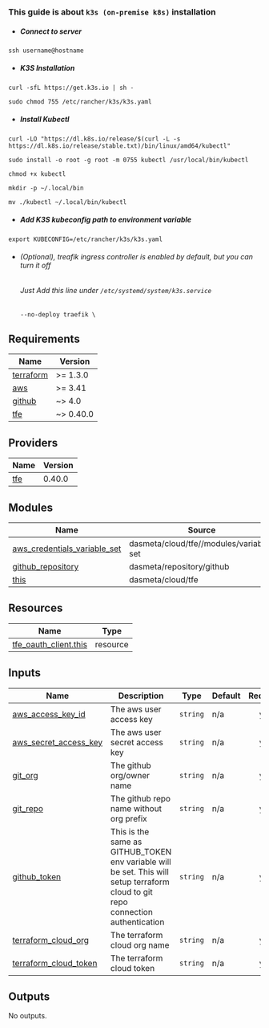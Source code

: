 ### This guide is about `k3s (on-premise k8s)` installation

* ##### Connect to server

`ssh username@hostname`

* ##### K3S Installation

`curl -sfL https://get.k3s.io | sh -`

`sudo chmod 755 /etc/rancher/k3s/k3s.yaml`

* ##### Install Kubectl

`curl -LO "https://dl.k8s.io/release/$(curl -L -s https://dl.k8s.io/release/stable.txt)/bin/linux/amd64/kubectl"`

`sudo install -o root -g root -m 0755 kubectl /usr/local/bin/kubectl`

`chmod +x kubectl`

`mkdir -p ~/.local/bin`

`mv ./kubectl ~/.local/bin/kubectl`

* ##### Add K3S kubeconfig path to environment variable
`export KUBECONFIG=/etc/rancher/k3s/k3s.yaml`

* ###### (Optional), treafik ingress controller is enabled by default, but you can turn it off
  ###### Just Add this line under `/etc/systemd/system/k3s.service`

  `--no-deploy traefik \`
<!-- BEGINNING OF PRE-COMMIT-TERRAFORM DOCS HOOK -->
## Requirements

| Name | Version |
|------|---------|
| <a name="requirement_terraform"></a> [terraform](#requirement\_terraform) | >= 1.3.0 |
| <a name="requirement_aws"></a> [aws](#requirement\_aws) | >= 3.41 |
| <a name="requirement_github"></a> [github](#requirement\_github) | ~> 4.0 |
| <a name="requirement_tfe"></a> [tfe](#requirement\_tfe) | ~> 0.40.0 |

## Providers

| Name | Version |
|------|---------|
| <a name="provider_tfe"></a> [tfe](#provider\_tfe) | 0.40.0 |

## Modules

| Name | Source | Version |
|------|--------|---------|
| <a name="module_aws_credentials_variable_set"></a> [aws\_credentials\_variable\_set](#module\_aws\_credentials\_variable\_set) | dasmeta/cloud/tfe//modules/variable-set | 1.0.0 |
| <a name="module_github_repository"></a> [github\_repository](#module\_github\_repository) | dasmeta/repository/github | 0.7.3 |
| <a name="module_this"></a> [this](#module\_this) | dasmeta/cloud/tfe | 1.0.0 |

## Resources

| Name | Type |
|------|------|
| [tfe_oauth_client.this](https://registry.terraform.io/providers/hashicorp/tfe/latest/docs/resources/oauth_client) | resource |

## Inputs

| Name | Description | Type | Default | Required |
|------|-------------|------|---------|:--------:|
| <a name="input_aws_access_key_id"></a> [aws\_access\_key\_id](#input\_aws\_access\_key\_id) | The aws user access key | `string` | n/a | yes |
| <a name="input_aws_secret_access_key"></a> [aws\_secret\_access\_key](#input\_aws\_secret\_access\_key) | The aws user secret access key | `string` | n/a | yes |
| <a name="input_git_org"></a> [git\_org](#input\_git\_org) | The github org/owner name | `string` | n/a | yes |
| <a name="input_git_repo"></a> [git\_repo](#input\_git\_repo) | The github repo name without org prefix | `string` | n/a | yes |
| <a name="input_github_token"></a> [github\_token](#input\_github\_token) | This is the same as GITHUB\_TOKEN env variable will be set. This will setup terraform cloud to git repo connection authentication | `string` | n/a | yes |
| <a name="input_terraform_cloud_org"></a> [terraform\_cloud\_org](#input\_terraform\_cloud\_org) | The terraform cloud org name | `string` | n/a | yes |
| <a name="input_terraform_cloud_token"></a> [terraform\_cloud\_token](#input\_terraform\_cloud\_token) | The terraform cloud token | `string` | n/a | yes |

## Outputs

No outputs.
<!-- END OF PRE-COMMIT-TERRAFORM DOCS HOOK -->
